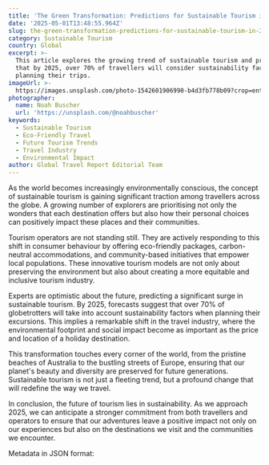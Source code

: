 ```yaml
---
title: 'The Green Transformation: Predictions for Sustainable Tourism in 2025'
date: '2025-05-01T13:48:55.964Z'
slug: the-green-transformation-predictions-for-sustainable-tourism-in-2025
category: Sustainable Tourism
country: Global
excerpt: >-
  This article explores the growing trend of sustainable tourism and predicts
  that by 2025, over 70% of travellers will consider sustainability factors when
  planning their trips.
imageUrl: >-
  https://images.unsplash.com/photo-1542601906990-b4d3fb778b09?crop=entropy&cs=tinysrgb&fit=max&fm=jpg&ixid=M3w3Mzk5OTB8MHwxfHNlYXJjaHwyfHxTdXN0YWluYWJsZSUyMFRvdXJpc218ZW58MHwwfHx8MTc0NjI3NjE5OXww&ixlib=rb-4.0.3&q=80&w=1080
photographer:
  name: Noah Buscher
  url: 'https://unsplash.com/@noahbuscher'
keywords:
  - Sustainable Tourism
  - Eco-Friendly Travel
  - Future Tourism Trends
  - Travel Industry
  - Environmental Impact
author: Global Travel Report Editorial Team
---
```

As the world becomes increasingly environmentally conscious, the concept of sustainable tourism is gaining significant traction among travellers across the globe. A growing number of explorers are prioritising not only the wonders that each destination offers but also how their personal choices can positively impact these places and their communities.

Tourism operators are not standing still. They are actively responding to this shift in consumer behaviour by offering eco-friendly packages, carbon-neutral accommodations, and community-based initiatives that empower local populations. These innovative tourism models are not only about preserving the environment but also about creating a more equitable and inclusive tourism industry.

Experts are optimistic about the future, predicting a significant surge in sustainable tourism. By 2025, forecasts suggest that over 70% of globetrotters will take into account sustainability factors when planning their excursions. This implies a remarkable shift in the travel industry, where the environmental footprint and social impact become as important as the price and location of a holiday destination.

This transformation touches every corner of the world, from the pristine beaches of Australia to the bustling streets of Europe, ensuring that our planet's beauty and diversity are preserved for future generations. Sustainable tourism is not just a fleeting trend, but a profound change that will redefine the way we travel.

In conclusion, the future of tourism lies in sustainability. As we approach 2025, we can anticipate a stronger commitment from both travellers and operators to ensure that our adventures leave a positive impact not only on our experiences but also on the destinations we visit and the communities we encounter.

Metadata in JSON format:
